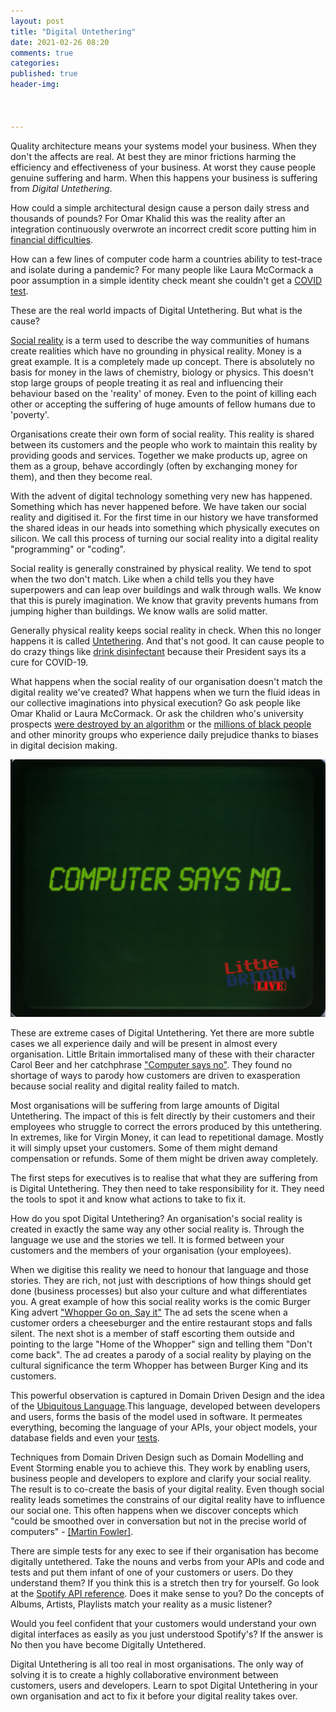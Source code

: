 ```yaml
---
layout: post
title: "Digital Untethering"
date: 2021-02-26 08:20
comments: true
categories: 
published: true
header-img: 



---
```


Quality architecture means your systems model your business. When they don't the affects are real. At best they are minor frictions harming the efficiency and effectiveness of your business. At worst they cause people genuine suffering and harm. When this happens your business is suffering from _Digital Untethering_.

How could a simple architectural design cause a person daily stress and thousands of pounds? For Omar Khalid this was the reality after an integration continuously overwrote an incorrect credit score putting him in [financial difficulties](https://www.bbc.co.uk/news/business-56069345). 

How can a few lines of computer code harm a countries ability to test-trace and isolate during a pandemic? For many people like Laura McCormack a poor assumption in a simple identity check meant she couldn't get a [COVID test]( https://www.bbc.co.uk/news/business-54841185).

These are the real world impacts of Digital Untethering. But what is the cause?

[Social reality](https://en.wikipedia.org/wiki/Social_reality) is a term used to describe the way communities of humans create realities which have no grounding in physical reality. Money is a great example. It is a completely made up concept. There is absolutely no basis for money in the laws of chemistry, biology or physics. This doesn't stop large groups of people treating it as real and influencing their behaviour based on the 'reality' of money. Even to the point of killing each other or accepting the suffering of huge amounts of fellow humans due to 'poverty'.

Organisations create their own form of social reality. This reality is shared between its customers and the people who work to maintain this reality by providing goods and services. Together we make products up, agree on them as a group, behave accordingly (often by exchanging money for them), and then they become real. 

With the advent of digital technology something very new has happened. Something which has never happened before. We have taken our social reality and digitised it. For the first time in our history we have transformed the shared ideas in our heads into something which physically executes on silicon. We call this process of turning our social reality into a digital reality "programming" or "coding".

Social reality is generally constrained by physical reality. We tend to spot when the two don't match. Like when a child tells you they have superpowers and can leap over buildings and walk through walls. We know that this is purely imagination. We know that gravity prevents humans from jumping higher than buildings. We know walls are solid matter. 

Generally physical reality keeps social reality in check. When this no longer happens it is called [Untethering](https://lisafeldmanbarrett.com/2020/10/30/physical-reality-constrains-social-reality-until-it-doesnt/). And that's not good. It can cause people to do crazy things like [drink disinfectant](https://en.as.com/en/2020/04/25/other_sports/1587834179_103339.html) because their President says its a cure for COVID-19.

What happens when the social reality of our organisation doesn't match the digital reality we've created? What happens when we turn the fluid ideas in our collective imaginations into physical execution? Go ask people like Omar Khalid or Laura McCormack. Or ask the children who's university prospects [were destroyed by an algorithm](https://www.cnbc.com/2020/08/21/computer-algorithm-caused-a-grading-crisis-in-british-schools.html) or the [millions of black people](https://www.nature.com/articles/d41586-019-03228-6) and other minority groups who experience daily prejudice thanks to biases in digital decision making.

![Computer Says No](/img/computer-says-no.jpg)

These are extreme cases of Digital Untethering. Yet there are more subtle cases we all experience daily and will be present in almost every organisation. Little Britain immortalised many of these with their character Carol Beer and her catchphrase ["Computer says no"](https://en.wikipedia.org/wiki/Computer_says_no). They found no shortage of ways to parody how customers are driven to exasperation because social reality and digital reality failed to match. 

Most organisations will be suffering from large amounts of Digital Untethering. The impact of this is felt directly by their customers and their employees who struggle to correct the errors produced by this untethering. In extremes, like for Virgin Money, it can lead to repetitional damage. Mostly it will simply upset your customers. Some of them might demand compensation or refunds. Some of them might be driven away completely.

The first steps for executives is to realise that what they are suffering from is Digital Untethering. They then need to take responsibility for it. They need the tools to spot it and know what actions to take to fix it.

How do you spot Digital Untethering? An organisation's social reality is created in exactly the same way any other social reality is. Through the language we use and the stories we tell. It is formed between your customers and the members of your organisation (your employees).

When we digitise this reality we need to honour that language and those stories. They are rich, not just with descriptions of how things should get done (business processes) but also your culture and what differentiates you. A great example of how this social reality works is the comic Burger King advert ["Whopper Go on, Say it"](https://www.youtube.com/watch?v=SFjvQ0NTs5A) The ad sets the scene when a customer orders a cheeseburger and the entire restaurant stops and falls silent. The next shot is a member of staff escorting them outside and pointing to the large "Home of the Whopper" sign and telling them "Don't come back". The ad creates a parody of a social reality by playing on the cultural significance the term Whopper has between Burger King and its customers.

This powerful observation is captured in Domain Driven Design and the idea of the [Ubiquitous Language](https://martinfowler.com/bliki/UbiquitousLanguage.html).This language, developed between developers and users, forms the basis of the model used in software. It permeates everything, becoming the language of your APIs, your object models, your database fields and even your [tests](https://en.wikipedia.org/wiki/Behavior-driven_development).

Techniques from Domain Driven Design such as Domain Modelling and Event Storming enable you to achieve this. They work by enabling users, business people and developers to explore and clarify your social reality. The result is to co-create the basis of your digital reality. Even though social reality leads sometimes the constrains of our digital reality have to influence our social one. This often happens when we discover concepts which "could be smoothed over in conversation but not in the precise world of computers" - [[Martin Fowler]](https://martinfowler.com/bliki/BoundedContext.html).

There are simple tests for any exec to see if their organisation has become digitally untethered. Take the nouns and verbs from your APIs and code and tests and put them infant of one of your customers or users. Do they understand them? If you think this is a stretch then try for yourself. Go look at the [Spotify API reference](https://developer.spotify.com/documentation/web-api/reference/). Does it make sense to you? Do the concepts of Albums, Artists, Playlists match your reality as a music listener?

Would you feel confident that your customers would understand your own digital interfaces as easily as you just understood Spotify's? If the answer is No then you have become Digitally Untethered.

Digital Untethering is all too real in most organisations. The only way of solving it is to create a highly collaborative environment between customers, users and developers. Learn to spot Digital Untethering in your own organisation and act to fix it before your digital reality takes over.